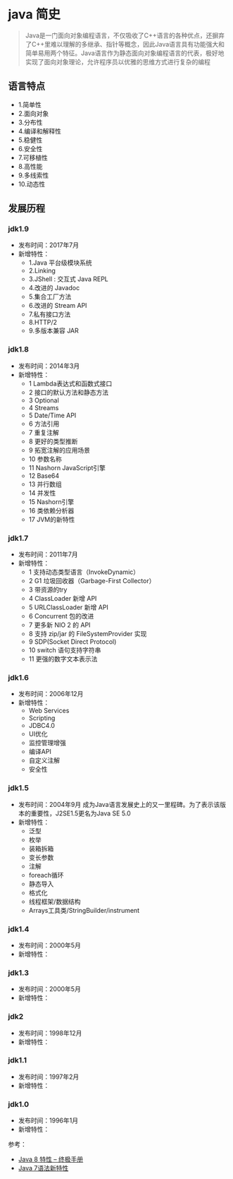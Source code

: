 # java 简史

> Java是一门面向对象编程语言，不仅吸收了C++语言的各种优点，还摒弃了C++里难以理解的多继承、指针等概念，因此Java语言具有功能强大和简单易用两个特征。Java语言作为静态面向对象编程语言的代表，极好地实现了面向对象理论，允许程序员以优雅的思维方式进行复杂的编程

## 语言特点

* 1.简单性 
* 2.面向对象
* 3.分布性
* 4.编译和解释性
* 5.稳健性
* 6.安全性
* 7.可移植性
* 8.高性能
* 9.多线索性
* 10.动态性

## 发展历程

### jdk1.9
* 发布时间：2017年7月
* 新增特性：
  * 1.Java 平台级模块系统
  * 2.Linking
  * 3.JShell : 交互式 Java REPL
  * 4.改进的 Javadoc
  * 5.集合工厂方法
  * 6.改进的 Stream API
  * 7.私有接口方法
  * 8.HTTP/2
  * 9.多版本兼容 JAR

### jdk1.8
* 发布时间：2014年3月
* 新增特性：
  * 1 Lambda表达式和函数式接口
  * 2 接口的默认方法和静态方法
  * 3 Optional
  * 4 Streams
  * 5 Date/Time API
  * 6 方法引用
  * 7 重复注解
  * 8 更好的类型推断
  * 9 拓宽注解的应用场景
  * 10 参数名称
  * 11 Nashorn JavaScript引擎
  * 12 Base64
  * 13 并行数组
  * 14 并发性 
  * 15 Nashorn引擎
  * 16 类依赖分析器
  * 17 JVM的新特性


### jdk1.7
* 发布时间：2011年7月
* 新增特性：
  * 1 支持动态类型语言（InvokeDynamic）
  * 2 G1 垃圾回收器（Garbage-First Collector）
  * 3 带资源的try
  * 4 ClassLoader 新增 API
  * 5 URLClassLoader 新增 API
  * 6 Concurrent 包的改进
  * 7 更多新 NIO 2 的 API
  * 8 支持 zip/jar 的 FileSystemProvider 实现
  * 9 SDP(Socket Direct Protocol)
  * 10 switch 语句支持字符串
  * 11 更强的数字文本表示法

### jdk1.6
* 发布时间：2006年12月
* 新增特性：
   * Web Services
   * Scripting
   * JDBC4.0
   * UI优化
   * 监控管理增强
   * 编译API
   * 自定义注解
   * 安全性

### jdk1.5
* 发布时间：2004年9月 成为Java语言发展史上的又一里程碑。为了表示该版本的重要性，J2SE1.5更名为Java SE 5.0
* 新增特性： 
   * 泛型
   * 枚举
   * 装箱拆箱
   * 变长参数
   * 注解
   * foreach循环
   * 静态导入
   * 格式化
   * 线程框架/数据结构
   * Arrays工具类/StringBuilder/instrument


### jdk1.4
* 发布时间：2000年5月
* 新增特性：


### jdk1.3
* 发布时间：2000年5月
* 新增特性：


### jdk2
* 发布时间：1998年12月
* 新增特性：


### jdk1.1
* 发布时间：1997年2月
* 新增特性：


### jdk1.0
* 发布时间：1996年1月
* 新增特性：

参考：
* [Java 8 特性 – 终极手册](http://ifeve.com/java-8-features-tutorial/)
* [Java 7语法新特性](http://blog.csdn.net/u012152619/article/details/72236577)


